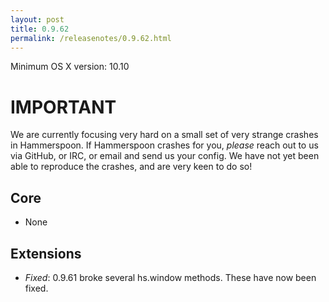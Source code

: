 ```yaml
---
layout: post
title: 0.9.62
permalink: /releasenotes/0.9.62.html
---
```


Minimum OS X version: 10.10

# IMPORTANT
We are currently focusing very hard on a small set of very strange crashes in Hammerspoon.
If Hammerspoon crashes for you, *please* reach out to us via GitHub, or IRC, or email and send us your config. We have not yet been able to reproduce the crashes, and are very keen to do so!

## Core

 * None

## Extensions

 * *Fixed*: 0.9.61 broke several hs.window methods. These have now been fixed.
